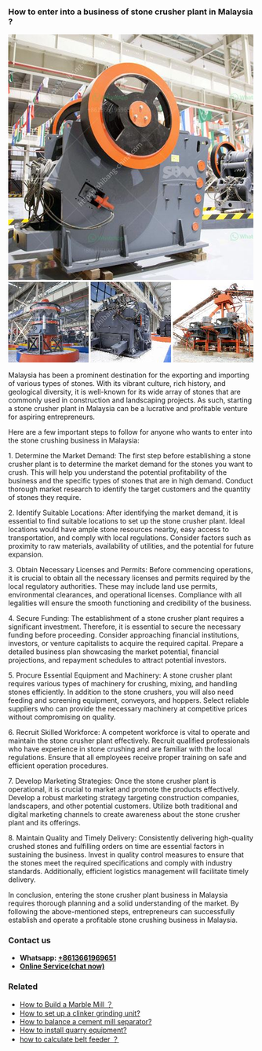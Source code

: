 <h3>How to enter into a business of stone crusher plant in Malaysia ?</h3><img src='1701745237.jpg' alt=''><p>Malaysia has been a prominent destination for the exporting and importing of various types of stones. With its vibrant culture, rich history, and geological diversity, it is well-known for its wide array of stones that are commonly used in construction and landscaping projects. As such, starting a stone crusher plant in Malaysia can be a lucrative and profitable venture for aspiring entrepreneurs.</p><p>Here are a few important steps to follow for anyone who wants to enter into the stone crushing business in Malaysia:</p><p>1. Determine the Market Demand: The first step before establishing a stone crusher plant is to determine the market demand for the stones you want to crush. This will help you understand the potential profitability of the business and the specific types of stones that are in high demand. Conduct thorough market research to identify the target customers and the quantity of stones they require.</p><p>2. Identify Suitable Locations: After identifying the market demand, it is essential to find suitable locations to set up the stone crusher plant. Ideal locations would have ample stone resources nearby, easy access to transportation, and comply with local regulations. Consider factors such as proximity to raw materials, availability of utilities, and the potential for future expansion.</p><p>3. Obtain Necessary Licenses and Permits: Before commencing operations, it is crucial to obtain all the necessary licenses and permits required by the local regulatory authorities. These may include land use permits, environmental clearances, and operational licenses. Compliance with all legalities will ensure the smooth functioning and credibility of the business.</p><p>4. Secure Funding: The establishment of a stone crusher plant requires a significant investment. Therefore, it is essential to secure the necessary funding before proceeding. Consider approaching financial institutions, investors, or venture capitalists to acquire the required capital. Prepare a detailed business plan showcasing the market potential, financial projections, and repayment schedules to attract potential investors.</p><p>5. Procure Essential Equipment and Machinery: A stone crusher plant requires various types of machinery for crushing, mixing, and handling stones efficiently. In addition to the stone crushers, you will also need feeding and screening equipment, conveyors, and hoppers. Select reliable suppliers who can provide the necessary machinery at competitive prices without compromising on quality.</p><p>6. Recruit Skilled Workforce: A competent workforce is vital to operate and maintain the stone crusher plant effectively. Recruit qualified professionals who have experience in stone crushing and are familiar with the local regulations. Ensure that all employees receive proper training on safe and efficient operation procedures.</p><p>7. Develop Marketing Strategies: Once the stone crusher plant is operational, it is crucial to market and promote the products effectively. Develop a robust marketing strategy targeting construction companies, landscapers, and other potential customers. Utilize both traditional and digital marketing channels to create awareness about the stone crusher plant and its offerings.</p><p>8. Maintain Quality and Timely Delivery: Consistently delivering high-quality crushed stones and fulfilling orders on time are essential factors in sustaining the business. Invest in quality control measures to ensure that the stones meet the required specifications and comply with industry standards. Additionally, efficient logistics management will facilitate timely delivery.</p><p>In conclusion, entering the stone crusher plant business in Malaysia requires thorough planning and a solid understanding of the market. By following the above-mentioned steps, entrepreneurs can successfully establish and operate a profitable stone crushing business in Malaysia.</p><h3>Contact us</h3><ul><li><strong>Whatsapp:&nbsp;<a href="https://wa.me/8613661969651">+8613661969651</a></strong></li><li><a href="https://swt.shibang-china.com/?git&amp;zhl&amp;How to enter into a business of stone crusher plant in Malaysia "><strong>Online Service(chat now)</strong></a></li></ul><h3>Related</h3><ul><li><a href='How to Build a Marble Mill ？.md'>How to Build a Marble Mill ？</a></li><li><a href='How to set up a clinker grinding unit.md'>How to set up a clinker grinding unit?</a></li><li><a href='How to balance a cement mill separator.md'>How to balance a cement mill separator?</a></li><li><a href='How to install quarry equipment.md'>How to install quarry equipment?</a></li><li><a href='how to calculate belt feeder ？.md'>how to calculate belt feeder ？</a></li></ul>